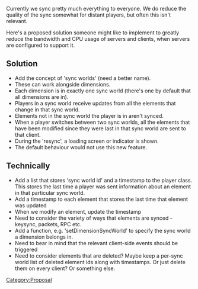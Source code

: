 Currently we sync pretty much everything to everyone. We do reduce the quality of the sync somewhat for distant players, but often this isn't relevant.

Here's a proposed solution someone might like to implement to greatly reduce the bandwidth and CPU usage of servers and clients, when servers are configured to support it.

Solution
--------

-   Add the concept of 'sync worlds' (need a better name).
-   These can work alongside dimensions.
-   Each dimension is in exactly one sync world (there's one by default that all dimensions are in).
-   Players in a sync world receive updates from all the elements that change in that sync world.
-   Elements not in the sync world the player is in aren't synced.
-   When a player switches between two sync worlds, all the elements that have been modified since they were last in that sync world are sent to that client.
-   During the 'resync', a loading screen or indicator is shown.
-   The default behaviour would not use this new feature.

Technically
-----------

-   Add a list that stores 'sync world id' and a timestamp to the player class. This stores the last time a player was sent information about an element in that particular sync world.
-   Add a timestamp to each element that stores the last time that element was updated
-   When we modify an element, update the timestamp
-   Need to consider the variety of ways that elements are synced - keysync, packets, RPC etc.
-   Add a function, e.g. 'setDimensionSyncWorld' to specify the sync world a dimension belongs in.
-   Need to bear in mind that the relevant client-side events should be triggered
-   Need to consider elements that are deleted? Maybe keep a per-sync world list of deleted element ids along with timestamps. Or just delete them on every client? Or something else.

[Category:Proposal](/docs/category:proposal.md "wikilink")
